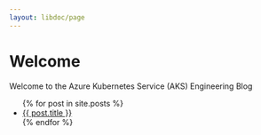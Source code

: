 ```yaml
---
layout: libdoc/page
---
```


# Welcome

Welcome to the Azure Kubernetes Service (AKS) Engineering Blog

<ul>
  {% for post in site.posts %}
    <li>
      <a href="{{ post.url }}">{{ post.title }}</a>
    </li>
  {% endfor %}
</ul>